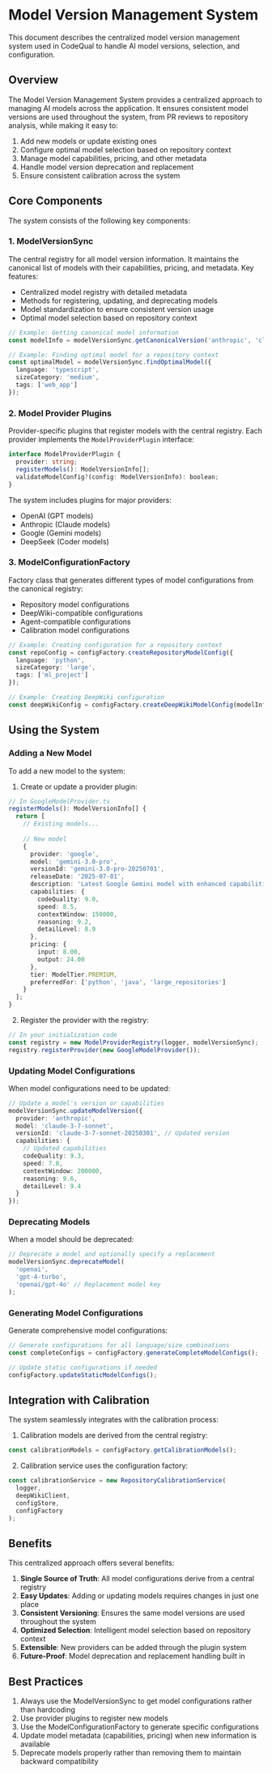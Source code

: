 # Model Version Management System

This document describes the centralized model version management system used in CodeQual to handle AI model versions, selection, and configuration.

## Overview

The Model Version Management System provides a centralized approach to managing AI models across the application. It ensures consistent model versions are used throughout the system, from PR reviews to repository analysis, while making it easy to:

1. Add new models or update existing ones
2. Configure optimal model selection based on repository context
3. Manage model capabilities, pricing, and other metadata
4. Handle model version deprecation and replacement
5. Ensure consistent calibration across the system

## Core Components

The system consists of the following key components:

### 1. ModelVersionSync

The central registry for all model version information. It maintains the canonical list of models with their capabilities, pricing, and metadata. Key features:

- Centralized model registry with detailed metadata
- Methods for registering, updating, and deprecating models
- Model standardization to ensure consistent version usage
- Optimal model selection based on repository context

```typescript
// Example: Getting canonical model information
const modelInfo = modelVersionSync.getCanonicalVersion('anthropic', 'claude-3-7-sonnet');

// Example: Finding optimal model for a repository context
const optimalModel = modelVersionSync.findOptimalModel({
  language: 'typescript',
  sizeCategory: 'medium',
  tags: ['web_app']
});
```

### 2. Model Provider Plugins

Provider-specific plugins that register models with the central registry. Each provider implements the `ModelProviderPlugin` interface:

```typescript
interface ModelProviderPlugin {
  provider: string;
  registerModels(): ModelVersionInfo[];
  validateModelConfig?(config: ModelVersionInfo): boolean;
}
```

The system includes plugins for major providers:
- OpenAI (GPT models)
- Anthropic (Claude models)
- Google (Gemini models)
- DeepSeek (Coder models)

### 3. ModelConfigurationFactory

Factory class that generates different types of model configurations from the canonical registry:

- Repository model configurations
- DeepWiki-compatible configurations
- Agent-compatible configurations
- Calibration model configurations

```typescript
// Example: Creating configuration for a repository context
const repoConfig = configFactory.createRepositoryModelConfig({
  language: 'python',
  sizeCategory: 'large',
  tags: ['ml_project']
});

// Example: Creating DeepWiki configuration
const deepWikiConfig = configFactory.createDeepWikiModelConfig(modelInfo);
```

## Using the System

### Adding a New Model

To add a new model to the system:

1. Create or update a provider plugin:

```typescript
// In GoogleModelProvider.ts
registerModels(): ModelVersionInfo[] {
  return [
    // Existing models...
    
    // New model
    {
      provider: 'google',
      model: 'gemini-3.0-pro',
      versionId: 'gemini-3.0-pro-20250701',
      releaseDate: '2025-07-01',
      description: 'Latest Google Gemini model with enhanced capabilities',
      capabilities: {
        codeQuality: 9.0,
        speed: 8.5,
        contextWindow: 150000,
        reasoning: 9.2,
        detailLevel: 8.9
      },
      pricing: {
        input: 8.00,
        output: 24.00
      },
      tier: ModelTier.PREMIUM,
      preferredFor: ['python', 'java', 'large_repositories']
    }
  ];
}
```

2. Register the provider with the registry:

```typescript
// In your initialization code
const registry = new ModelProviderRegistry(logger, modelVersionSync);
registry.registerProvider(new GoogleModelProvider());
```

### Updating Model Configurations

When model configurations need to be updated:

```typescript
// Update a model's version or capabilities
modelVersionSync.updateModelVersion({
  provider: 'anthropic',
  model: 'claude-3-7-sonnet',
  versionId: 'claude-3-7-sonnet-20250301', // Updated version
  capabilities: {
    // Updated capabilities
    codeQuality: 9.3,
    speed: 7.8,
    contextWindow: 200000,
    reasoning: 9.6,
    detailLevel: 9.4
  }
});
```

### Deprecating Models

When a model should be deprecated:

```typescript
// Deprecate a model and optionally specify a replacement
modelVersionSync.deprecateModel(
  'openai', 
  'gpt-4-turbo',
  'openai/gpt-4o' // Replacement model key
);
```

### Generating Model Configurations

Generate comprehensive model configurations:

```typescript
// Generate configurations for all language/size combinations
const completeConfigs = configFactory.generateCompleteModelConfigs();

// Update static configurations if needed
configFactory.updateStaticModelConfigs();
```

## Integration with Calibration

The system seamlessly integrates with the calibration process:

1. Calibration models are derived from the central registry:
```typescript
const calibrationModels = configFactory.getCalibrationModels();
```

2. Calibration service uses the configuration factory:
```typescript
const calibrationService = new RepositoryCalibrationService(
  logger,
  deepWikiClient,
  configStore,
  configFactory
);
```

## Benefits

This centralized approach offers several benefits:

1. **Single Source of Truth**: All model configurations derive from a central registry
2. **Easy Updates**: Adding or updating models requires changes in just one place
3. **Consistent Versioning**: Ensures the same model versions are used throughout the system
4. **Optimized Selection**: Intelligent model selection based on repository context
5. **Extensible**: New providers can be added through the plugin system
6. **Future-Proof**: Model deprecation and replacement handling built in

## Best Practices

1. Always use the ModelVersionSync to get model configurations rather than hardcoding
2. Use provider plugins to register new models
3. Use the ModelConfigurationFactory to generate specific configurations
4. Update model metadata (capabilities, pricing) when new information is available
5. Deprecate models properly rather than removing them to maintain backward compatibility